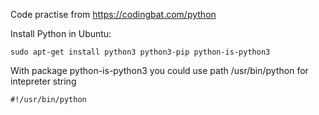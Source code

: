 Code practise from https://codingbat.com/python

Install Python in Ubuntu:
```
sudo apt-get install python3 python3-pip python-is-python3
```

With package python-is-python3 you could use path /usr/bin/python for intepreter string
```
#!/usr/bin/python
```